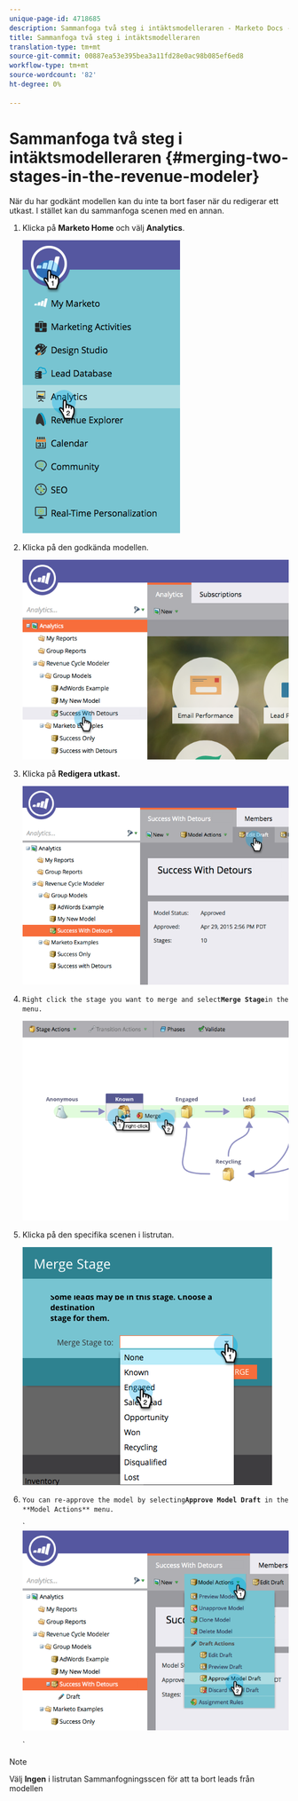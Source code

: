 ```yaml
---
unique-page-id: 4718685
description: Sammanfoga två steg i intäktsmodelleraren - Marketo Docs - produktdokumentation
title: Sammanfoga två steg i intäktsmodelleraren
translation-type: tm+mt
source-git-commit: 00887ea53e395bea3a11fd28e0ac98b085ef6ed8
workflow-type: tm+mt
source-wordcount: '82'
ht-degree: 0%

---
```



# Sammanfoga två steg i intäktsmodelleraren {#merging-two-stages-in-the-revenue-modeler}

När du har godkänt modellen kan du inte ta bort faser när du redigerar ett utkast. I stället kan du sammanfoga scenen med en annan.

1. Klicka på **Marketo Home** och välj **Analytics**.

   ![](assets/image2015-4-29-14-3a59-3a9.png)

1. Klicka på den godkända modellen.

   ![](assets/image2015-4-29-15-3a3-3a15.png)

1. Klicka på **Redigera utkast.**

   ![](assets/image2015-4-29-15-3a7-3a3.png)

1. `Right click the stage you want to merge and select`**`Merge Stage`**`in the menu.`

   ![](assets/image2015-4-29-15-3a10-3a6.png)

1. Klicka på den specifika scenen i listrutan.

   ![](assets/image2015-4-29-15-3a52-3a5.png)

1. `You can re-approve the model by selecting`**`Approve Model Draft`**` in the **Model Actions** menu.`

   ` ![](assets/image2015-4-29-16-3a5-3a53.png)

   `

>[!NOTE]
>
>Välj **Ingen** i listrutan Sammanfogningsscen för att ta bort leads från modellen

